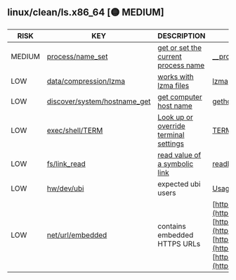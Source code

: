 ## linux/clean/ls.x86_64 [🟡 MEDIUM]

|  RISK  |                                                                    KEY                                                                     |                                                      DESCRIPTION                                                      |                                                                                                                                                                           EVIDENCE                                                                                                                                                                           |
|--------|--------------------------------------------------------------------------------------------------------------------------------------------|-----------------------------------------------------------------------------------------------------------------------|--------------------------------------------------------------------------------------------------------------------------------------------------------------------------------------------------------------------------------------------------------------------------------------------------------------------------------------------------------------|
| MEDIUM | [process/name_set](https://github.com/chainguard-dev/malcontent/blob/main/rules/process/name-set.yara#__progname)                          | [get or set the current process name](https://stackoverflow.com/questions/273691/using-progname-instead-of-argv0)     | [__progname](https://github.com/search?q=__progname&type=code)                                                                                                                                                                                                                                                                                               |
| LOW    | [data/compression/lzma](https://github.com/chainguard-dev/malcontent/blob/main/rules/data/compression/lzma.yara#gzip)                      | [works with lzma files](https://en.wikipedia.org/wiki/Lempel%E2%80%93Ziv%E2%80%93Markov_chain_algorithm)              | [lzma](https://github.com/search?q=lzma&type=code)                                                                                                                                                                                                                                                                                                           |
| LOW    | [discover/system/hostname_get](https://github.com/chainguard-dev/malcontent/blob/main/rules/discover/system/hostname-get.yara#gethostname) | [get computer host name](https://man7.org/linux/man-pages/man2/sethostname.2.html)                                    | [gethostname](https://github.com/search?q=gethostname&type=code)                                                                                                                                                                                                                                                                                             |
| LOW    | [exec/shell/TERM](https://github.com/chainguard-dev/malcontent/blob/main/rules/exec/shell/TERM.yara#TERM)                                  | [Look up or override terminal settings](https://www.gnu.org/software/gettext/manual/html_node/The-TERM-variable.html) | [TERM](https://github.com/search?q=TERM&type=code)                                                                                                                                                                                                                                                                                                           |
| LOW    | [fs/link_read](https://github.com/chainguard-dev/malcontent/blob/main/rules/fs/link-read.yara#readlink)                                    | [read value of a symbolic link](https://man7.org/linux/man-pages/man2/readlink.2.html)                                | [readlink](https://github.com/search?q=readlink&type=code)                                                                                                                                                                                                                                                                                                   |
| LOW    | [hw/dev/ubi](https://github.com/chainguard-dev/malcontent/blob/main/rules/hw/dev/ubi.yara#expected_ubi_users)                              | expected ubi users                                                                                                    | [Usage:](https://github.com/search?q=Usage%3A&type=code)                                                                                                                                                                                                                                                                                                     |
| LOW    | [net/url/embedded](https://github.com/chainguard-dev/malcontent/blob/main/rules/net/url/embedded.yara#https_url)                           | contains embedded HTTPS URLs                                                                                          | [https://gnu.org/licenses/gpl.html](https://gnu.org/licenses/gpl.html)<br>[https://translationproject.org/team/](https://translationproject.org/team/)<br>[https://wiki.xiph.org/MIME_Types_and_File_Extensions](https://wiki.xiph.org/MIME_Types_and_File_Extensions)<br>[https://www.gnu.org/software/coreutils/](https://www.gnu.org/software/coreutils/) |


